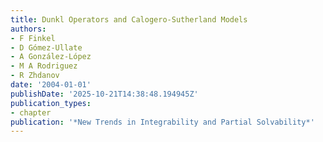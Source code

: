 ```yaml
---
title: Dunkl Operators and Calogero-Sutherland Models
authors:
- F Finkel
- D Gómez-Ullate
- A González-López
- M A Rodriguez
- R Zhdanov
date: '2004-01-01'
publishDate: '2025-10-21T14:38:48.194945Z'
publication_types:
- chapter
publication: '*New Trends in Integrability and Partial Solvability*'
---
```

